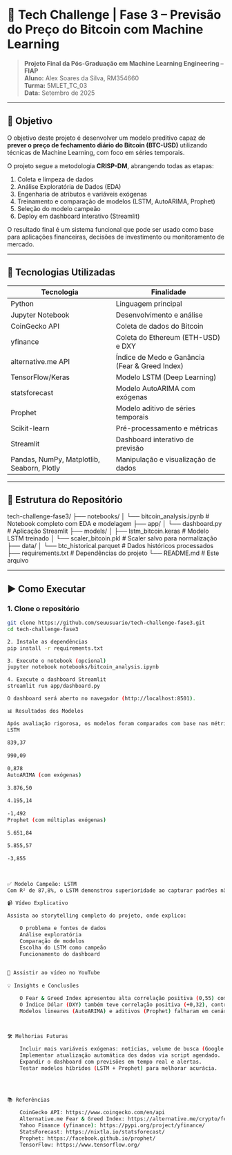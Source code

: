 # 🚀 Tech Challenge | Fase 3 – Previsão do Preço do Bitcoin com Machine Learning

> **Projeto Final da Pós-Graduação em Machine Learning Engineering – FIAP**  
> **Aluno:** Alex Soares da Silva, RM354660  
> **Turma:** 5MLET_TC_03  
> **Data:** Setembro de 2025

---

## 🎯 Objetivo

O objetivo deste projeto é desenvolver um modelo preditivo capaz de **prever o preço de fechamento diário do Bitcoin (BTC-USD)** utilizando técnicas de Machine Learning, com foco em séries temporais.

O projeto segue a metodologia **CRISP-DM**, abrangendo todas as etapas:
1. Coleta e limpeza de dados
2. Análise Exploratória de Dados (EDA)
3. Engenharia de atributos e variáveis exógenas
4. Treinamento e comparação de modelos (LSTM, AutoARIMA, Prophet)
5. Seleção do modelo campeão
6. Deploy em dashboard interativo (Streamlit)

O resultado final é um sistema funcional que pode ser usado como base para aplicações financeiras, decisões de investimento ou monitoramento de mercado.

---

## 🔧 Tecnologias Utilizadas

| Tecnologia | Finalidade |
|----------|------------|
| Python | Linguagem principal |
| Jupyter Notebook | Desenvolvimento e análise |
| CoinGecko API | Coleta de dados do Bitcoin |
| yfinance | Coleta do Ethereum (ETH-USD) e DXY |
| alternative.me API | Índice de Medo e Ganância (Fear & Greed Index) |
| TensorFlow/Keras | Modelo LSTM (Deep Learning) |
| statsforecast | Modelo AutoARIMA com exógenas |
| Prophet | Modelo aditivo de séries temporais |
| Scikit-learn | Pré-processamento e métricas |
| Streamlit | Dashboard interativo de previsão |
| Pandas, NumPy, Matplotlib, Seaborn, Plotly | Manipulação e visualização de dados |

---

## 📁 Estrutura do Repositório
tech-challenge-fase3/
├── notebooks/
│   └── bitcoin_analysis.ipynb        # Notebook completo com EDA e modelagem
├── app/
│   └── dashboard.py                  # Aplicação Streamlit
├── models/
│   ├── lstm_bitcoin.keras          # Modelo LSTM treinado
│   └── scaler_bitcoin.pkl          # Scaler salvo para normalização
├── data/
│   └── btc_historical.parquet      # Dados históricos processados
├── requirements.txt                # Dependências do projeto
└── README.md                       # Este arquivo



---

## ▶️ Como Executar

### 1. Clone o repositório
```bash
git clone https://github.com/seuusuario/tech-challenge-fase3.git
cd tech-challenge-fase3

2. Instale as dependências
pip install -r requirements.txt

3. Execute o notebook (opcional)
jupyter notebook notebooks/bitcoin_analysis.ipynb

4. Execute o dashboard Streamlit
streamlit run app/dashboard.py

O dashboard será aberto no navegador (http://localhost:8501).

📊 Resultados dos Modelos 

Após avaliação rigorosa, os modelos foram comparados com base nas métricas: 
LSTM
	
839,37
	
990,09
	
0,878
AutoARIMA (com exógenas)
	
3.876,50
	
4.195,14
	
-1,492
Prophet (com múltiplas exógenas)
	
5.651,84
	
5.855,57
	
-3,855
 
 

✅ Modelo Campeão: LSTM
Com R² de 87,8%, o LSTM demonstrou superioridade ao capturar padrões não lineares e volatilidade do mercado de criptomoedas. 
 
📹 Vídeo Explicativo 

Assista ao storytelling completo do projeto, onde explico: 

    O problema e fontes de dados
    Análise exploratória
    Comparação de modelos
    Escolha do LSTM como campeão
    Funcionamento do dashboard
     

🔗 Assistir ao vídeo no YouTube  
 
💡 Insights e Conclusões 

    O Fear & Greed Index apresentou alta correlação positiva (0,55) com o BTC, indicando que períodos de "ganância" tendem a coincidir com altas.
    O Índice Dólar (DXY) também teve correlação positiva (+0,32), contrariando a expectativa de relação negativa — possível sinal de alinhamento macroeconômico global.
    Modelos lineares (AutoARIMA) e aditivos (Prophet) falharam em cenários de alta volatilidade, enquanto o LSTM se destacou por sua robustez.
     

 
🛠️ Melhorias Futuras 

    Incluir mais variáveis exógenas: notícias, volume de busca (Google Trends), stablecoins.
    Implementar atualização automática dos dados via script agendado.
    Expandir o dashboard com previsões em tempo real e alertas.
    Testar modelos híbridos (LSTM + Prophet) para melhorar acurácia.
     
     

 
📚 Referências 

    CoinGecko API: https://www.coingecko.com/en/api 
    Alternative.me Fear & Greed Index: https://alternative.me/crypto/fear-and-greed-index/ 
    Yahoo Finance (yfinance): https://pypi.org/project/yfinance/ 
    StatsForecast: https://nixtla.io/statsforecast/ 
    Prophet: https://facebook.github.io/prophet/ 
    TensorFlow: https://www.tensorflow.org/ 
     